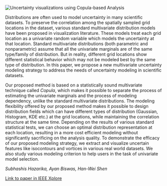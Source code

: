 ![Uncertainty visualizations using Copula-based
Analysis](images/2019-07-29/copula.png)

Distributions are often used to model uncertainty in many scientific datasets.
To preserve the correlation among the spatially sampled grid locations in the
dataset, various standard multivariate distribution models have been proposed
in visualization literature.  These models treat each grid location as a
univariate random variable which models the uncertainty at that location.
Standard multivariate distributions (both parametric and nonparametric) assume
that all the univariate marginals are of the same type/family of distribution.
But in reality, different grid locations show different statistical behavior
which may not be modeled best by the same type of distribution.  In this paper,
we propose a new multivariate uncertainty modeling strategy to address the
needs of uncertainty modeling in scientific datasets.

Our proposed method is based on a statistically sound multivariate technique
called *Copula*, which makes it possible to separate the process of estimating
the univariate marginals and the process of modeling dependency, unlike the
standard multivariate distributions.  The modeling flexibility offered by our
proposed method makes it possible to design distribution fields which can have
different types of distribution (Gaussian, Histogram, KDE etc.) at the grid
locations, while maintaining the correlation structure at the same time.
Depending on the results of various standard statistical tests, we can choose
an optimal distribution representation at each location, resulting in a more
cost efficient modeling without significantly sacrificing on the analysis
quality.  To demonstrate the efficacy of our proposed modeling strategy, we
extract and visualize uncertain features like isocontours and vortices in
various real world datasets.  We also study various modeling criterion to help
users in the task of univariate model selection.

*Subhashis Hazarika, Ayan Biswas, Han-Wei Shen*

[Link to paper in IEEE
Xplore](https://ieeexplore.ieee.org/abstract/document/8017601)
